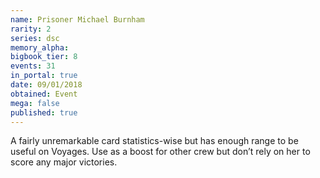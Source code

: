 ```yaml
---
name: Prisoner Michael Burnham
rarity: 2
series: dsc
memory_alpha:
bigbook_tier: 8
events: 31
in_portal: true
date: 09/01/2018
obtained: Event
mega: false
published: true
---
```


A fairly unremarkable card statistics-wise but has enough range to be useful on Voyages. Use as a boost for other crew but don’t rely on her to score any major victories.
